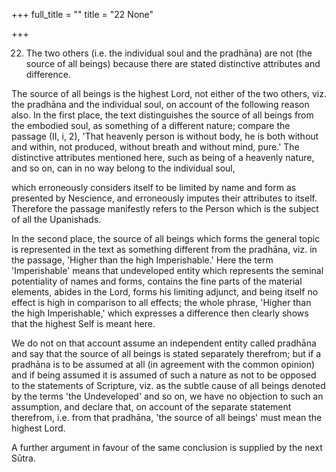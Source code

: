 +++
full_title = ""
title = "22 None"

+++


22. The two others (i.e. the individual soul and the pradhāna) are not (the source of all beings) because there are stated distinctive attributes and difference.

The source of all beings is the highest Lord, not either of the two others, viz. the pradhāna and the individual soul, on account of the following reason also. In the first place, the text distinguishes the source of all beings from the embodied soul, as something of a different nature; compare the passage (II, i, 2), 'That heavenly person is without body, he is both without and within, not produced, without breath and without mind, pure.' The distinctive attributes mentioned here, such as being of a heavenly nature, and so on, can in no way belong to the individual soul,

which erroneously considers itself to be limited by name and form as presented by Nescience, and erroneously imputes their attributes to itself. Therefore the passage manifestly refers to the Person which is the subject of all the Upanishads.

In the second place, the source of all beings which forms the general topic is represented in the text as something different from the pradhāna, viz. in the passage, 'Higher than the high Imperishable.' Here the term 'Imperishable' means that undeveloped entity which represents the seminal potentiality of names and forms, contains the fine parts of the material elements, abides in the Lord, forms his limiting adjunct, and being itself no effect is high in comparison to all effects; the whole phrase, 'Higher than the high Imperishable,' which expresses a difference then clearly shows that the highest Self is meant here.

We do not on that account assume an independent entity called pradhāna and say that the source of all beings is stated separately therefrom; but if a pradhāna is to be assumed at all (in agreement with the common opinion) and if being assumed it is assumed of such a nature as not to be opposed to the statements of Scripture, viz. as the subtle cause of all beings denoted by the terms 'the Undeveloped' and so on, we have no objection to such an assumption, and declare that, on account of the separate statement therefrom, i.e. from that pradhāna, 'the source of all beings' must mean the highest Lord.

A further argument in favour of the same conclusion is supplied by the next Sūtra.

